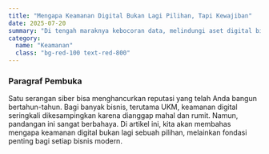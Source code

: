 ```yaml
---
title: "Mengapa Keamanan Digital Bukan Lagi Pilihan, Tapi Kewajiban"
date: 2025-07-20
summary: "Di tengah maraknya kebocoran data, melindungi aset digital bisnis adalah sebuah keharusan. Pelajari mengapa investasi pada keamanan digital dapat menyelamatkan reputasi dan keberlangsungan bisnis Anda di masa depan."
category: 
  name: "Keamanan"
  class: "bg-red-100 text-red-800"
---
```


### Paragraf Pembuka
Satu serangan siber bisa menghancurkan reputasi yang telah Anda bangun bertahun-tahun. Bagi banyak bisnis, terutama UKM, keamanan digital seringkali dikesampingkan karena dianggap mahal dan rumit. Namun, pandangan ini sangat berbahaya. Di artikel ini, kita akan membahas mengapa keamanan digital bukan lagi sebuah pilihan, melainkan fondasi penting bagi setiap bisnis modern.